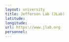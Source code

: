 ```yaml
---
layout: university
title: Jefferson Lab (JLab)
latitude: 
longitude: 
url: https://www.jlab.org
personnel:
---
```


